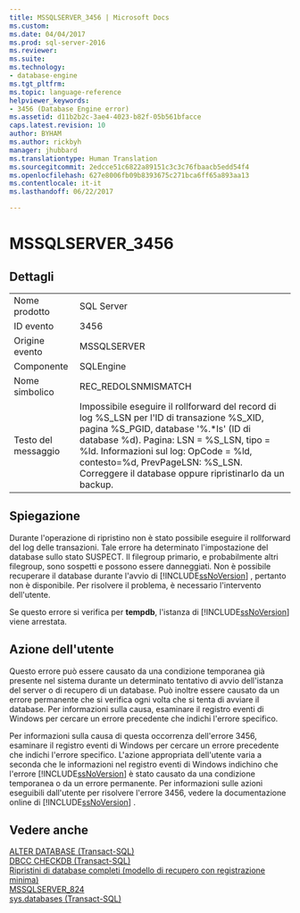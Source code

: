 ```yaml
---
title: MSSQLSERVER_3456 | Microsoft Docs
ms.custom: 
ms.date: 04/04/2017
ms.prod: sql-server-2016
ms.reviewer: 
ms.suite: 
ms.technology:
- database-engine
ms.tgt_pltfrm: 
ms.topic: language-reference
helpviewer_keywords:
- 3456 (Database Engine error)
ms.assetid: d11b2b2c-3ae4-4023-b82f-05b561bfacce
caps.latest.revision: 10
author: BYHAM
ms.author: rickbyh
manager: jhubbard
ms.translationtype: Human Translation
ms.sourcegitcommit: 2edcce51c6822a89151c3c3c76fbaacb5edd54f4
ms.openlocfilehash: 627e8006fb09b8393675c271bca6ff65a893aa13
ms.contentlocale: it-it
ms.lasthandoff: 06/22/2017

---
```

# <a name="mssqlserver3456"></a>MSSQLSERVER_3456
  
## <a name="details"></a>Dettagli  
  
|||  
|-|-|  
|Nome prodotto|SQL Server|  
|ID evento|3456|  
|Origine evento|MSSQLSERVER|  
|Componente|SQLEngine|  
|Nome simbolico|REC_REDOLSNMISMATCH|  
|Testo del messaggio|Impossibile eseguire il rollforward del record di log %S_LSN per l'ID di transazione %S_XID, pagina %S_PGID, database '%.*ls' (ID di database %d). Pagina: LSN = %S_LSN, tipo = %ld. Informazioni sul log: OpCode = %ld, contesto=%d, PrevPageLSN: %S_LSN. Correggere il database oppure ripristinarlo da un backup.|  
  
## <a name="explanation"></a>Spiegazione  
Durante l'operazione di ripristino non è stato possibile eseguire il rollforward del log delle transazioni. Tale errore ha determinato l'impostazione del database sullo stato SUSPECT. Il filegroup primario, e probabilmente altri filegroup, sono sospetti e possono essere danneggiati. Non è possibile recuperare il database durante l'avvio di [!INCLUDE[ssNoVersion](../../includes/ssnoversion-md.md)] , pertanto non è disponibile. Per risolvere il problema, è necessario l'intervento dell'utente.  
  
Se questo errore si verifica per **tempdb**, l'istanza di [!INCLUDE[ssNoVersion](../../includes/ssnoversion-md.md)] viene arrestata.  
  
## <a name="user-action"></a>Azione dell'utente  
Questo errore può essere causato da una condizione temporanea già presente nel sistema durante un determinato tentativo di avvio dell'istanza del server o di recupero di un database. Può inoltre essere causato da un errore permanente che si verifica ogni volta che si tenta di avviare il database. Per informazioni sulla causa, esaminare il registro eventi di Windows per cercare un errore precedente che indichi l'errore specifico.  
  
Per informazioni sulla causa di questa occorrenza dell'errore 3456, esaminare il registro eventi di Windows per cercare un errore precedente che indichi l'errore specifico. L'azione appropriata dell'utente varia a seconda che le informazioni nel registro eventi di Windows indichino che l'errore [!INCLUDE[ssNoVersion](../../includes/ssnoversion-md.md)] è stato causato da una condizione temporanea o da un errore permanente. Per informazioni sulle azioni eseguibili dall'utente per risolvere l'errore 3456, vedere la documentazione online di [!INCLUDE[ssNoVersion](../../includes/ssnoversion-md.md)] .  
  
## <a name="see-also"></a>Vedere anche  
[ALTER DATABASE &#40;Transact-SQL&#41;](~/t-sql/statements/alter-database-transact-sql-set-options.md)  
[DBCC CHECKDB &#40;Transact-SQL&#41;](~/t-sql/database-console-commands/dbcc-checkdb-transact-sql.md)  
[Ripristini di database completi &#40;modello di recupero con registrazione minima&#41;](~/relational-databases/backup-restore/complete-database-restores-simple-recovery-model.md)  
[MSSQLSERVER_824](~/relational-databases/errors-events/mssqlserver-824-database-engine-error.md)  
[sys.databases &#40;Transact-SQL&#41;](~/relational-databases/system-catalog-views/sys-databases-transact-sql.md)  
  

